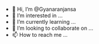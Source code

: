 - 👋 Hi, I’m @Gyanaranjansa
- 👀 I’m interested in ...
- 🌱 I’m currently learning ...
- 💞️ I’m looking to collaborate on ...
- 📫 How to reach me ...

<!---
Gyanaranjansa/Gyanaranjansa is a ✨ special ✨ repository because its `README.md` (this file) appears on your GitHub profile.
You can click the Preview link to take a look at your changes.
--->
